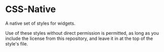 # CSS-Native
A native set of styles for widgets.

Use of these styles without direct permission is permitted, as long as you include the license from this repository, and leave it in at the top of the style's file.
